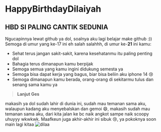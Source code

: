# **HappyBirthdayDilaiyah**
HBD SI PALING CANTIK SEDUNIA
---
Ngucapinnya lewat github ya dol, soalnya aku lagi belajar make github :))
Semoga di umur yang ke-17 ini eh salah salahhh, di umur ke-**21** ini kamu:
- Sehat terus jangan sakit-sakit, karena kesehatanmu itu paling penting dol
- Bahagia terus dimanapun kamu berpijak
- Semoga semua yang kamu ingini didukung semesta ya
- Semoga bisa dapat kerja yang bagus, biar bisa beliin aku iphone 14 :cry:
- Semoga dimanapun kamu berada, orang-orang di sekitarmu tulus dan senang sama kamu ya

> **Lanjut Ges**

makasih ya dol sudah lahir di dunia ini, sudah mau temanan sama aku, walaupun kadang aku menyebalskan dan gemoi :smile:, makasih sudah mau temanan sama aku, dari kita jalan ke bc naik angkot sampe naik scoopy uhuyyy wkwkwk. Maafkeun juga akhir-akhir ini sibuk :cry:, ya pokoknya soon main lagi kitaa
![dilaa](https://user-images.githubusercontent.com/112685140/190942624-c2c28f56-cee6-4fc0-91c6-972bc9530910.jpeg)
